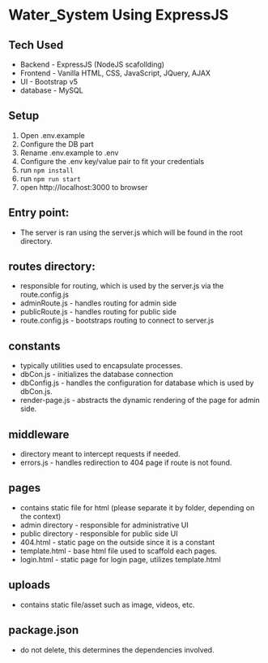 # Water_System Using ExpressJS
## Tech Used
- Backend - ExpressJS (NodeJS scafollding)
- Frontend - Vanilla HTML, CSS, JavaScript, JQuery, AJAX
- UI - Bootstrap v5
- database - MySQL
 

## Setup
1. Open .env.example
2. Configure the DB part
3. Rename .env.example to .env
4. Configure the .env key/value pair to fit your credentials
5. run ```npm install```
6. run ```npm run start```
7. open http://localhost:3000 to browser


## Entry point:
- The server is ran using the server.js which will be found in the root directory.

## routes directory:
- responsible for routing, which is used by the server.js via the route.config.js
- adminRoute.js - handles routing for admin side
- publicRoute.js - handles routing for public side
- route.config.js - bootstraps routing to connect to server.js

## constants
- typically utilities used to encapsulate processes.
- dbCon.js - initializes the database connection
- dbConfig.js - handles the configuration for database which is used by dbCon.js.
- render-page.js - abstracts the dynamic rendering of the page for admin side.
## middleware
- directory meant to intercept requests if needed.
- errors.js - handles redirection to 404 page if route is not found.

## pages
- contains static file for html (please separate it by folder, depending on the context)
- admin directory - responsible for administrative UI
- public directory - responsible for public side UI
- 404.html - static page on the outside since it is a constant
- template.html - base html file used to scaffold each pages.
- login.html - static page for login page, utilizes template.html
## uploads
- contains static file/asset such as image, videos, etc.

## package.json
 - do not delete, this determines the dependencies involved.